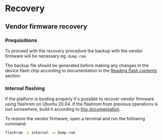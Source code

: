 # Recovery

## Vendor firmware recovery

### Prequisitions

To proceed with the recovery procedure the backup with the vendor firmware will
be necessary eg. `dump.rom`.

The backup file should be generated before making any changes in the device
flash chip according to documentation in the
[Reading flash contents](initial-deployment.md#reading-flash-contents)
section.

### Internal flashing

If the platform is booting properly it's possible to recover vendor firmware
using flashrom on Ubuntu 20.04. If the flashrom from previous operations is lost
somewhere, build it according to
[this documentation](initial-deployment.md#build-flashrom).

To restore the vendor firmware, open a terminal and run the following command:

```bash
flashrom -p internal -w dump.rom
```

